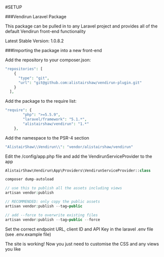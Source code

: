 #SETUP

###Vendirun Laravel Package

This package can be pulled in to any Laravel project and provides all of the default Vendirun front-end functionality

Latest Stable Version: 1.0.8.2

###Importing the package into a new front-end

Add the repository to your composer.json:
```php
"repositories": [
    {
      "type": "git",
      "url": "git@github.com:alistairshaw/vendirun-plugin.git"
    }
  ],
```
Add the package to the require list:
```php
"require": {
        "php": ">=5.5.9",
        "laravel/framework": "5.1.*",
        "alistairshaw/vendirun": "1.*"
    },
```
Add the namespace to the PSR-4 section
```php
"AlistairShaw\\Vendirun\\": "vendor/alistairshaw/vendirun"
```
Edit the /config/app.php file and add the VendirunServiceProvider to the app
```php
AlistairShaw\Vendirun\App\Providers\VendirunServiceProvider::class

composer dump-autoload

// use this to publish all the assets including views
artisan vendor:publish

// RECOMMENDED: only copy the public assets
artisan vendor:publish --tag=public

// add --force to overwrite existing files
artisan vendor:publish --tag=public --force
```
Set the correct endpoint URL, client ID and API Key in the laravel .env file (see .env.example file)

The site is working! Now you just need to customise the CSS and any views you like

